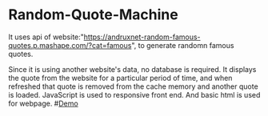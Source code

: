 # Random-Quote-Machine
It uses api of website:"https://andruxnet-random-famous-quotes.p.mashape.com/?cat=famous", to generate randomn famous quotes.

Since it is using another website's data, no database is required. It displays the quote from the website for a particular period of time, and when refreshed that quote is removed from the cache memory and another quote is loaded.
JavaScript is used to responsive front end. And basic html is used for webpage.
#[Demo](http://codepen.io/7ranveer/pen/RazXbO)
